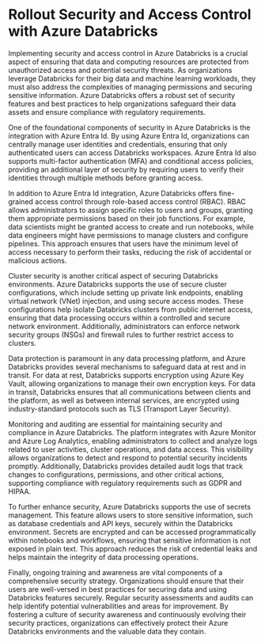 # Rollout Security and Access Control with Azure Databricks
Implementing security and access control in Azure Databricks is a crucial aspect of ensuring that data and computing resources are protected from unauthorized access and potential security threats. As organizations leverage Databricks for their big data and machine learning workloads, they must also address the complexities of managing permissions and securing sensitive information. Azure Databricks offers a robust set of security features and best practices to help organizations safeguard their data assets and ensure compliance with regulatory requirements.

One of the foundational components of security in Azure Databricks is the integration with Azure Entra Id. By using Azure Entra Id, organizations can centrally manage user identities and credentials, ensuring that only authenticated users can access Databricks workspaces. Azure Entra Id also supports multi-factor authentication (MFA) and conditional access policies, providing an additional layer of security by requiring users to verify their identities through multiple methods before granting access.

In addition to Azure Entra Id integration, Azure Databricks offers fine-grained access control through role-based access control (RBAC). RBAC allows administrators to assign specific roles to users and groups, granting them appropriate permissions based on their job functions. For example, data scientists might be granted access to create and run notebooks, while data engineers might have permissions to manage clusters and configure pipelines. This approach ensures that users have the minimum level of access necessary to perform their tasks, reducing the risk of accidental or malicious actions.

Cluster security is another critical aspect of securing Databricks environments. Azure Databricks supports the use of secure cluster configurations, which include setting up private link endpoints, enabling virtual network (VNet) injection, and using secure access modes. These configurations help isolate Databricks clusters from public internet access, ensuring that data processing occurs within a controlled and secure network environment. Additionally, administrators can enforce network security groups (NSGs) and firewall rules to further restrict access to clusters.

Data protection is paramount in any data processing platform, and Azure Databricks provides several mechanisms to safeguard data at rest and in transit. For data at rest, Databricks supports encryption using Azure Key Vault, allowing organizations to manage their own encryption keys. For data in transit, Databricks ensures that all communications between clients and the platform, as well as between internal services, are encrypted using industry-standard protocols such as TLS (Transport Layer Security).

Monitoring and auditing are essential for maintaining security and compliance in Azure Databricks. The platform integrates with Azure Monitor and Azure Log Analytics, enabling administrators to collect and analyze logs related to user activities, cluster operations, and data access. This visibility allows organizations to detect and respond to potential security incidents promptly. Additionally, Databricks provides detailed audit logs that track changes to configurations, permissions, and other critical actions, supporting compliance with regulatory requirements such as GDPR and HIPAA.

To further enhance security, Azure Databricks supports the use of secrets management. This feature allows users to store sensitive information, such as database credentials and API keys, securely within the Databricks environment. Secrets are encrypted and can be accessed programmatically within notebooks and workflows, ensuring that sensitive information is not exposed in plain text. This approach reduces the risk of credential leaks and helps maintain the integrity of data processing operations.

Finally, ongoing training and awareness are vital components of a comprehensive security strategy. Organizations should ensure that their users are well-versed in best practices for securing data and using Databricks features securely. Regular security assessments and audits can help identify potential vulnerabilities and areas for improvement. By fostering a culture of security awareness and continuously evolving their security practices, organizations can effectively protect their Azure Databricks environments and the valuable data they contain.